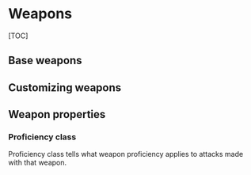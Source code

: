 # Weapons

[TOC]

## Base weapons



## Customizing weapons

## Weapon properties

### Proficiency class

Proficiency class tells what weapon proficiency applies to attacks made with
that weapon.

### 
